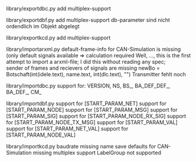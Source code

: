 








library/exportdbc.py
 add multiplex-support



library/exportdbf.py
 add multiplex-support
	 db-parameter sind nicht ordendlich im Objekt abgelegt



library/exportkcd.py
 add multiplex-support






library/importarxml.py
 default-frame-info for CAN-Simulation is missing (only default signals available => calculation required
 Well, ..., this is the first attempt to import a arxml-file; I did this without reading any spec;  
 sender of frames and recievers of signals are missing
	newBo = Botschaft(int(idele.text), name.text, int(dlc.text), "")  Transmitter fehlt noch



library/importdbc.py
 support for: VERSION, NS, BS_, BA_DEF_DEF_, BA_DEF_, CM_



library/importdbf.py
 support for [START_PARAM_NET]
 support for [START_PARAM_NODE]
 support for [START_PARAM_MSG]
 support for [START_PARAM_SIG]
 support for [START_PARAM_NODE_RX_SIG]
 support for [START_PARAM_NODE_TX_MSG]
 support for [START_PARAM_VAL]
 support for [START_PARAM_NET_VAL]
 support for [START_PARAM_NODE_VAL]



library/importkcd.py
 baudrate missing
 name save
 defaults for CAN-Simulation missing
 multiplex support
 LabelGroup not supported



